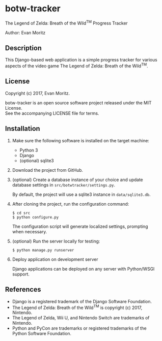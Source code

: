 botw-tracker
============

The Legend of Zelda: Breath of the Wild<sup>TM</sup> Progress Tracker

Author: Evan Moritz

Description
-----------

This Django-based web application is a simple progress tracker for various aspects of the video game
The Legend of Zelda: Breath of the Wild<sup>TM</sup>.

License
-------

Copyright (c) 2017, Evan Moritz.

botw-tracker is an open source software project released under the MIT License.  
See the accompanying LICENSE file for terms.

Installation
------------

1. Make sure the following software is installed on the target machine:

   - Python 3
   - Django
   - (optional) sqlite3

2. Download the project from GitHub.

3. (optional) Create a database instance of your choice and update database settings in `src/botwtracker/settings.py`.

   By default, the project will use a sqlite3 instance in `data/sqlite3.db`.

4. After cloning the project, run the configuration command:

       $ cd src
       $ python configure.py

   The configuration script will generate localized settings, prompting when necessary.

5. (optional) Run the server locally for testing:

       $ python manage.py runserver

6. Deploy application on development server

   Django applications can be deployed on any server with Python/WSGI support.

References
----------

  - Django is a registered trademark of the Django Software Foundation.
  - The Legend of Zelda: Breath of the Wild<sup>TM</sup> is copyright (c) 2017, Nintendo.
  - The Legend of Zelda, Wii U, and Nintendo Switch are trademarks of Nintendo.
  - Python and PyCon are trademarks or registered trademarks of the Python Software Foundation.
